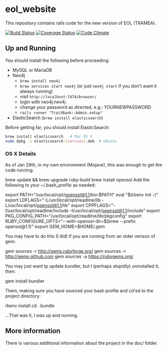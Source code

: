 # eol_website
This repository contains rails code for the new version of EOL (TRAMEA).

[![Build Status](https://travis-ci.org/EOL/eol_website.svg?branch=master)](https://travis-ci.org/EOL/eol_website)
[![Coverage
Status](https://coveralls.io/repos/github/EOL/eol_website/badge.svg?branch=master)](https://coveralls.io/github/EOL/eol_website?branch=master)
[![Code Climate](https://codeclimate.com/github/EOL/eol_website/badges/gpa.svg)](https://codeclimate.com/github/EOL/eol_website)

## Up and Running

You should install the following before proceeding:
* MySQL or MariaDB
* Neo4j
    * `brew install neo4j`
    * `brew services start neo4j` (or just `neo4j start` if you don't want it always running)
    * visit `http://localhost:7474/browser/`
    * login with neo4j:neo4j
    * change your password as directed, e.g.: YOURNEWPASSWORD
    * `rails runner "TraitBank::Admin.setup"`
* ElasticSearch (`brew install elasticsearch`)

Before getting far, you should install ElasticSearch:
```bash
brew install elasticsearch   # Mac OS X
sudo dpkg -i elasticsearch-[version].deb  # Ubuntu
```

### OS X Details

As of Jan 28th, in my own environment (Mojave), this was enough to get the code
running:

brew update && brew upgrade ruby-build
brew install openssl
Add the following to your ~/.bash_profile as needed:

  export PATH="/usr/local/opt/openssl@1.1/bin:$PATH"
  eval "$(rbenv init -)"
  export LDFLAGS="-L/usr/local/opt/readline/lib -L/usr/local/opt/openssl@1.1/lib"
  export CPPFLAGS="-I/usr/local/opt/readline/include -I/usr/local/opt/openssl@1.1/include"
  export PKG_CONFIG_PATH="/usr/local/opt/readline/lib/pkgconfig"
  export RUBY_CONFIGURE_OPTS="--with-openssl-dir=$(brew --prefix openssl@1.1)"
  export GEM_HOME=$HOME/.gem

You may have to do this (I did) if you are coming from an older verison of gem:

gem sources -r http://gems.rubyforge.org/
gem sources -r http://gems.github.com
gem sources -a https://rubygems.org/

You may just want tp update bundler, but I (perhaps stupidly) uninstalled it,
then:

gem install bundler

Them, making sure you have sourced your bash profile and cd'ed to the project
directory:

rbenv install
cd .
bundle

...That was it, I was up and running.

## More information

There is various additional information about the project in the doc/ folder.
